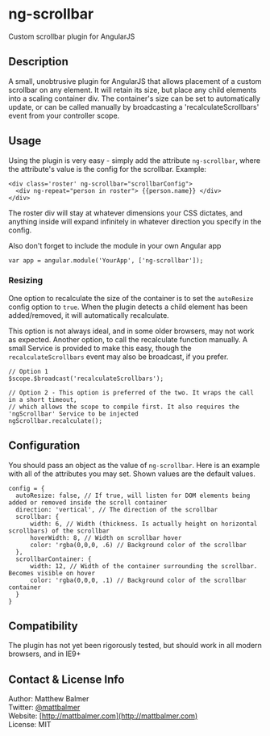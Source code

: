 ng-scrollbar
============

Custom scrollbar plugin for AngularJS

## Description

A small, unobtrusive plugin for AngularJS that allows placement of a custom scrollbar on any element. It will retain its size, but place any child elements into a scaling container div. The container's size can be set to automatically update, or can be called manually by broadcasting a 'recalculateScrollbars' event from your controller scope.

## Usage

Using the plugin is very easy - simply add the attribute `ng-scrollbar`, where the attribute's value is the config for the scrollbar. Example:

    <div class='roster' ng-scrollbar="scrollbarConfig">
      <div ng-repeat="person in roster"> {{person.name}} </div>
    </div>
  
The roster div will stay at whatever dimensions your CSS dictates, and anything inside will expand infinitely in whatever direction you specify in the config.

Also don't forget to include the module in your own Angular app

    var app = angular.module('YourApp', ['ng-scrollbar']);

### Resizing

One option to recalculate the size of the container is to set the `autoResize` config option to `true`. When the plugin detects a child element has been added/removed, it will automatically recalculate.

This option is not always ideal, and in some older browsers, may not work as expected. Another option, to call the recalculate function manually. A small Service is provided to make this easy, though the `recalculateScrollbars` event may also be broadcast, if you prefer.

    // Option 1
    $scope.$broadcast('recalculateScrollbars');

    // Option 2 - This option is preferred of the two. It wraps the call in a short timeout,
    // which allows the scope to compile first. It also requires the 'ngScrollbar' Service to be injected
    ngScrollbar.recalculate();

## Configuration

You should pass an object as the value of `ng-scrollbar`. Here is an example with all of the attributes you may set. Shown values are the default values.

    config = {
      autoResize: false, // If true, will listen for DOM elements being added or removed inside the scroll container
      direction: 'vertical', // The direction of the scrollbar
      scrollbar: {  
          width: 6, // Width (thickness. Is actually height on horizontal scrollbars) of the scrollbar
          hoverWidth: 8, // Width on scrollbar hover
          color: 'rgba(0,0,0, .6) // Background color of the scrollbar
      },
      scrollbarContainer: {
          width: 12, // Width of the container surrounding the scrollbar. Becomes visible on hover
          color: 'rgba(0,0,0, .1) // Background color of the scrollbar container
      }
    }
    
## Compatibility

The plugin has not yet been rigorously tested, but should work in all modern browsers, and in IE9+
    
## Contact & License Info

Author: Matthew Balmer  
Twitter: [@mattbalmer](http://twitter.com/mattbalmer)  
Website: [http://mattbalmer.com](http://mattbalmer.com)  
License: MIT
